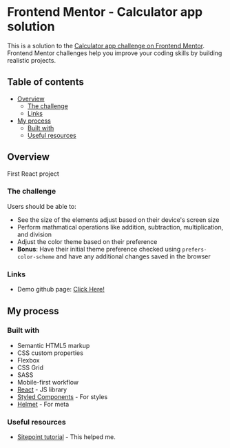 # Frontend Mentor - Calculator app solution

This is a solution to the [Calculator app challenge on Frontend Mentor](https://www.frontendmentor.io/challenges/calculator-app-9lteq5N29). Frontend Mentor challenges help you improve your coding skills by building realistic projects. 

## Table of contents

- [Overview](#overview)
  - [The challenge](#the-challenge)
  - [Links](#links)
- [My process](#my-process)
  - [Built with](#built-with)
  - [Useful resources](#useful-resources)

## Overview

First React project

### The challenge

Users should be able to:

- See the size of the elements adjust based on their device's screen size
- Perform mathmatical operations like addition, subtraction, multiplication, and division
- Adjust the color theme based on their preference
- **Bonus**: Have their initial theme preference checked using `prefers-color-scheme` and have any additional changes saved in the browser

### Links

- Demo github page: [Click Here!](https://marinvcq.github.io/calculator-app/)

## My process

### Built with

- Semantic HTML5 markup
- CSS custom properties
- Flexbox
- CSS Grid
- SASS
- Mobile-first workflow
- [React](https://reactjs.org/) - JS library
- [Styled Components](https://styled-components.com/) - For styles
- [Helmet](https://www.npmjs.com/package/react-helmet) - For meta


### Useful resources

- [Sitepoint tutorial](https://www.sitepoint.com/react-tutorial-build-calculator-app/) - This helped me.